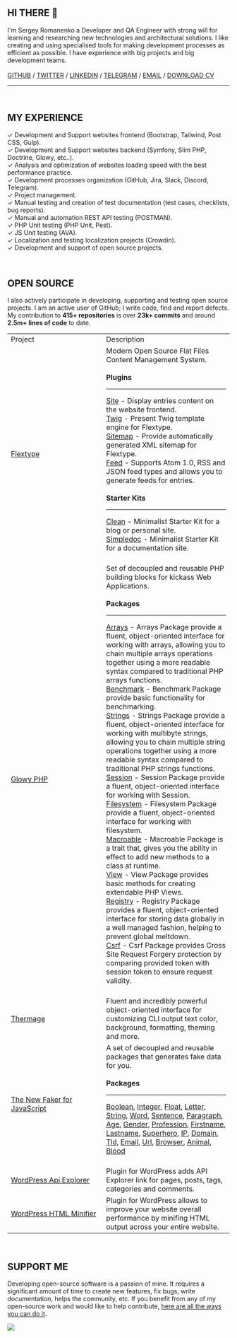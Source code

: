 <h2>
HI THERE 👋
</h2>

<!--<img width="400" align="left" src="https://cr-ss-service.azurewebsites.net/api/ScreenShot?widget=summary&username=Awilum">-->

I'm Sergey Romanenko a Developer and QA Engineer with strong will for learning and researching new technologies and architectural solutions. I like creating and using specialised tools for making development processes as efficient as possible. I have experience with big projects and big development teams. <br><br>
<a href="https://github.com/Awilum">GITHUB</a> / <a href="https://twitter.com/_awilum">TWITTER</a> / <a href="https://www.linkedin.com/in/sergey-romanenko/">LINKEDIN</a> / <a href="awilum.t.me">TELEGRAM</a> / <a href="awilum@msn.com">EMAIL</a> / <a href="https://awilum.github.io/sergey-romanenko-cv.pdf">DOWNLOAD CV</a>
<hr>

<br>

## MY EXPERIENCE
✓ Development and Support websites frontend (Bootstrap, Tailwind, Post CSS, Gulp).  
✓ Development and Support websites backend (Symfony, Slim PHP, Doctrine, Glowy, etc..).  
✓ Analysis and optimization of websites loading speed with the best performance practice.  
✓ Development processes organization (GitHub, Jira, Slack, Discord, Telegram).  
✓ Project management.  
✓ Manual testing and creation of test documentation (test cases, checklists, bug reports).   
✓ Manual and automation REST API testing (POSTMAN).  
✓ PHP Unit testing (PHP Unit, Pest).  
✓ JS Unit testing (AVA).  
✓ Localization and testing localization projects (Crowdin).  
✓ Development and support of open source projects.  

<br>

## OPEN SOURCE

I also actively participate in developing, supporting and testing open source projects. I am an active user of GitHub; I write code, find and report defects. My contribution to **415+ repositories** is over **23k+ commits** and around **2.5m+ lines of code** to date.

<table>
<tr>
 <td>Project</td>
 <td>Description</td>
</tr>
<tr>
 <td width=200><a href="https://github.com/flextype">Flextype</a></td>
 <td>
 Modern Open Source Flat Files Content Management System.<br><br>
<b>Plugins</b>
<hr>
<a href="https://github.com/flextype-plugins/site">Site</a> - Display entries content on the website frontend.<br>
<a href="https://github.com/flextype-plugins/twig">Twig</a> - Present Twig template engine for Flextype.<br>
<a href="https://github.com/flextype-plugins/sitemap">Sitemap</a> - Provide automatically generated XML sitemap for Flextype. <br>
<a href="https://github.com/flextype-plugins/feed">Feed</a> - Supports Atom 1.0, RSS and JSON feed types and allows you to generate feeds for entries.<br>
<br>
<b>Starter Kits</b>
<hr>
<a href="https://github.com/flextype-starter-kits/clean">Clean</a> - Minimalist Starter Kit for a blog or personal site. <br>
<a href="https://github.com/flextype-starter-kits/simpledoc">Simpledoc</a> - Minimalist Starter Kit for a documentation site.
<br><br> 
 </td>
</tr>
<tr>
 <td width=200><a href="https://github.com/glowyphp">Glowy PHP</a></td>
 <td>
 Set of decoupled and reusable PHP building blocks for kickass Web Applications.<br><br>
 <b>Packages</b>
<hr>
<a href="https://github.com/glowyphp/arrays">Arrays</a> - Arrays Package provide a fluent, object-oriented interface for working with arrays, allowing you to chain multiple arrays operations together using a more readable syntax compared to traditional PHP arrays functions.<br>
<a href="https://github.com/glowyphp/benchmark">Benchmark</a> - Benchmark Package provide basic functionality for benchmarking.<br>
<a href="https://github.com/glowyphp/strings">Strings</a> - Strings Package provide a fluent, object-oriented interface for working with multibyte strings, allowing you to chain multiple string operations together using a more readable syntax compared to traditional PHP strings functions.<br>
<a href="https://github.com/glowyphp/session">Session</a> - Session Package provide a fluent, object-oriented interface for working with Session.<br>
<a href="https://github.com/glowyphp/filesystem">Filesystem</a> - Filesystem Package provide a fluent, object-oriented interface for working with filesystem.<br>
<a href="https://github.com/glowyphp/macroable">Macroable</a> - Macroable Package is a trait that, gives you the ability in effect to add new methods to a class at runtime.<br>
<a href="https://github.com/glowyphp/view">View</a> - View Package provides basic methods for creating extendable PHP Views.<br>
<a href="https://github.com/glowyphp/registry">Registry</a> - Registry Package provides a fluent, object-oriented interface for storing data globally in a well managed fashion, helping to prevent global meltdown.<br>
<a href="https://github.com/glowyphp/csrf">Csrf</a> - Csrf Package provides Cross Site Request Forgery protection by comparing provided token with session token to ensure request validity.
<br><br> 
 </td>
</tr>
<tr>
 <td width=200><a href="https://github.com/thermage">Thermage</a></td>
 <td>
 Fluent and incredibly powerful object-oriented interface for customizing CLI output text color, background, formatting, theming and more.
 </td>
</tr>
<tr>
 <td width=200><a href="https://github.com/faker-javascript">The New Faker for JavaScript</a></td>
 <td>
 A set of decoupled and reusable packages that generates fake data for you.<br><br>
<b>Packages</b>
<hr>
<a href="https://github.com/faker-javascript/boolean">Boolean</a>, <a href="https://github.com/faker-javascript/integer">Integer</a>, <a href="https://github.com/faker-javascript/float">Float</a>, <a href="https://github.com/faker-javascript/letter">Letter</a>, <a href="https://github.com/faker-javascript/integer">String</a>, <a href="https://github.com/faker-javascript/integer">Word</a>, <a href="https://github.com/faker-javascript/sentece">Sentence</a>, <a href="https://github.com/faker-javascript/paragraph">Paragraph</a>, <a href="https://github.com/faker-javascript/age">Age</a>, <a href="https://github.com/faker-javascript/gender">Gender</a>, <a href="https://github.com/faker-javascript/profession">Profession</a>, <a href="https://github.com/faker-javascript/firstname">Firstname</a>, <a href="https://github.com/faker-javascript/lastname">Lastname</a>, <a href="https://github.com/faker-javascript/superhero">Superhero</a>, <a href="https://github.com/faker-javascript/ip">IP</a>, <a href="https://github.com/faker-javascript/domain">Domain</a>, <a href="https://github.com/faker-javascript/tld">Tld</a>, <a href="https://github.com/faker-javascript/email">Email</a>, <a href="https://github.com/faker-javascript/url">Url</a>, <a href="https://github.com/faker-javascript/browser">Browser</a>, <a href="https://github.com/faker-javascript/animal">Animal</a>, <a href="https://github.com/faker-javascript/blood">Blood</a>
<br><br>       
 </td>
</tr>
<tr>
 <td width=200><a href="https://github.com/Awilum/wp-api-explorer">WordPress Api Explorer</a></td>
 <td>
Plugin for WordPress adds API Explorer link for pages, posts, tags, categories and comments.
 </td>
</tr>
<tr>
 <td width=200><a href="https://github.com/Awilum/wp-html-minifier">WordPress HTML Minifier</a></td>
 <td>
Plugin for WordPress allows to improve your website overall performance by minifing HTML output across your entire website.
 </td>
</tr>
</table>

<br>

## SUPPORT ME

Developing open-source software is a passion of mine. It requires a significant amount of time to create new features, fix bugs, write documentation, helps the community, etc. If you benefit from any of my open-source work and would like to help contribute, [here are all the ways you can do it](https://awilum.github.io/donate/).  

![](https://hit.yhype.me/github/profile?user_id=477114)


